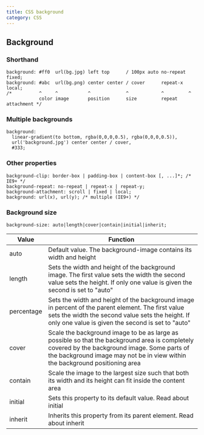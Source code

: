 ```yaml
---
title: CSS background
category: CSS
---
```


Background
----------

### Shorthand

    background: #ff0  url(bg.jpg) left top      / 100px auto no-repeat fixed;
    background: #abc  url(bg.png) center center / cover      repeat-x  local;
    /*          ^     ^           ^             ^            ^         ^
                color image       position      size         repeat    attachment */

### Multiple backgrounds

    background:
      linear-gradient(to bottom, rgba(0,0,0,0.5), rgba(0,0,0,0.5)),
      url('background.jpg') center center / cover,
      #333;

### Other properties

    background-clip: border-box | padding-box | content-box [, ...]*; /* IE9+ */
    background-repeat: no-repeat | repeat-x | repeat-y;
    background-attachment: scroll | fixed | local;
    background: url(x), url(y); /* multiple (IE9+) */

### Background size

    background-size: auto|length|cover|contain|initial|inherit;

|Value     |Function                                                                                                                                                                                                                     |
|----------|-----------------------------------------------------------------------------------------------------------------------------------------------------------------------------------------------------------------------------|
|auto      |Default value. The background-image contains its width and height                                                                                                                                                            |
|length    |Sets the width and height of the background image. The first value sets the width the second value sets the height. If only one value is given the second is set to "auto"                                                   |
|percentage|Sets the width and height of the background image in percent of the parent element. The first value sets the width the second value sets the height. If only one value is given the second is set to "auto"                  |
|cover     |Scale the background image to be as large as possible so that the background area is completely covered by the background image. Some parts of the background image may not be in view within the background positioning area|
|contain   |Scale the image to the largest size such that both its width and its height can fit inside the content area                                                                                                                  |
|initial   |Sets this property to its default value. Read about initial                                                                                                                                                                  |
|inherit   |Inherits this property from its parent element. Read about inherit                                                                                                                                                           |
